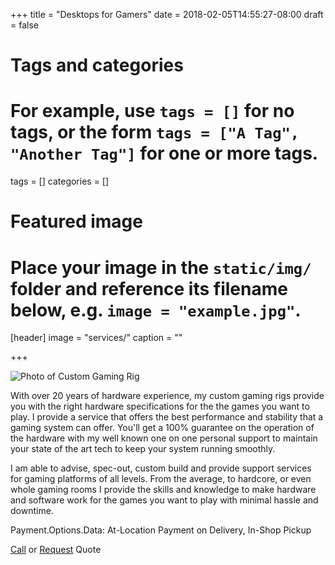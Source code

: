 +++
title = "Desktops for Gamers"
date = 2018-02-05T14:55:27-08:00
draft = false

# Tags and categories
# For example, use `tags = []` for no tags, or the form `tags = ["A Tag", "Another Tag"]` for one or more tags.
tags = []
categories = []

# Featured image
# Place your image in the `static/img/` folder and reference its filename below, e.g. `image = "example.jpg"`.
[header]
image = "services/"
caption = ""

+++

<img src="../../../static/img/services/cs-gaming-rig.jpg" alt="Photo of Custom Gaming Rig">
<p>With over 20 years of hardware experience, my custom gaming rigs provide you with the right hardware specifications for the the games you want to play. I provide a service that offers the best performance and stability that a gaming system can offer. You'll get a 100% guarantee on the operation of the hardware with my well known one on one personal support to maintain your state of the art tech to keep your system running smoothly.</p>

<p>I am able to advise, spec-out, custom build and provide support services for gaming platforms of all levels. From the average, to hardcore, or even whole gaming rooms I provide the skills and knowledge to make hardware and software work for the games you want to play with minimal hassle and downtime.</p>

Payment.Options.Data: At-Location Payment on Delivery, In-Shop Pickup

<div class="quote-panel">
  <p><a href="">Call</a> or <a href="">Request</a> Quote</p>
</div>
